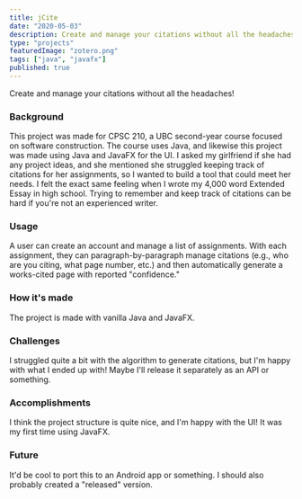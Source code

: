 ```yaml
---
title: jCite
date: "2020-05-03"
description: Create and manage your citations without all the headaches!
type: "projects"
featuredImage: "zotero.png"
tags: ["java", "javafx"]
published: true
---
```


Create and manage your citations without all the headaches!

### Background

This project was made for CPSC 210, a UBC second-year course focused on software construction. The course uses Java, and likewise this project was made using Java and JavaFX for the UI. I asked my girlfriend if she had any project ideas, and she mentioned she struggled keeping track of citations for her assignments, so I wanted to build a tool that could meet her needs. I felt the exact same feeling when I wrote my 4,000 word Extended Essay in high school. Trying to remember and keep track of citations can be hard if you're not an experienced writer.

### Usage

A user can create an account and manage a list of assignments. With each assignment, they can paragraph-by-paragraph manage citations (e.g., who are you citing, what page number, etc.) and then automatically generate a works-cited page with reported "confidence."

### How it's made

The project is made with vanilla Java and JavaFX.

### Challenges

I struggled quite a bit with the algorithm to generate citations, but I'm happy with what I ended up with! Maybe I'll release it separately as an API or something.

### Accomplishments

I think the project structure is quite nice, and I'm happy with the UI! It was my first time using JavaFX.

### Future

It'd be cool to port this to an Android app or something. I should also probably created a "released" version.
